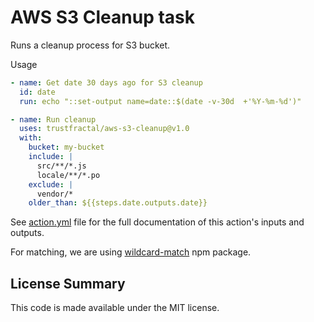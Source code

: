 # AWS S3 Cleanup task

Runs a cleanup process for S3 bucket.

Usage
``` yaml      
- name: Get date 30 days ago for S3 cleanup 
  id: date
  run: echo "::set-output name=date::$(date -v-30d  +'%Y-%m-%d')"

- name: Run cleanup
  uses: trustfractal/aws-s3-cleanup@v1.0
  with:
    bucket: my-bucket
    include: |
      src/**/*.js
      locale/**/*.po
    exclude: |
      vendor/*
    older_than: ${{steps.date.outputs.date}}
```

See [action.yml](action.yml) file for the full documentation of this action's inputs and outputs.

For matching, we are using [wildcard-match](https://www.npmjs.com/package/wildcard-match#usage) npm package.

## License Summary

This code is made available under the MIT license.
